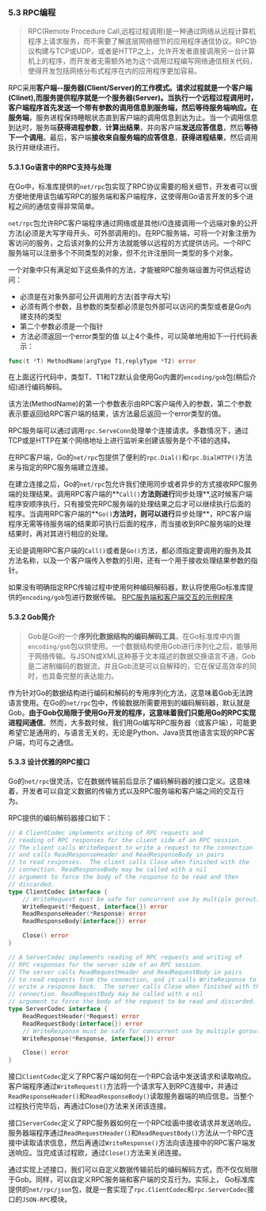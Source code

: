 ### 5.3 RPC编程
>RPC(Remote Procedure Call,远程过程调用)是一种通过网络从远程计算机程序上请求服务，而不需要了解底层网络细节的应用程序通信协议。RPC协议构建与TCP或UDP，或者是HTTP之上，允许开发者直接调用另一台计算机上的程序，而开发者无需额外地为这个调用过程编写网络通信相关代码，使得开发包括网络分布式程序在内的应用程序更加容易。

RPC采用**客户端--服务器(Client/Server)**的工作模式。**请求过程**就是一个客户端(Clinet),而服务提供程序就是一个服务器(Server)。当执行一个远程过程调用时，**客户端程序**首先发送一个带有参数的调用信息到服务端，然后等待服务端响应。在**服务端**，服务进程保持睡眠状态直到客户端的调用信息到达为止。当一个调用信息到达时，服务端**获得进程参数**，**计算出结果**，并向客户端**发送应答信息**，然后**等待下一个调用**。最后，客户端**接收来自服务端的应答信息**，**获得进程结果**，然后调用执行并继续进行。

#### 5.3.1 Go语言中的RPC支持与处理
在Go中，标准库提供的`net/rpc`包实现了RPC协议需要的相关细节，开发者可以很方便地使用该包编写RPC的服务端和客户端程序，这使得用Go语言开发的多个进程之间的通信变得非常简单。

`net/rpc`包允许RPC客户端程序通过网络或是其他I/O连接调用一个远端对象的公开方法(必须是大写字母开头、可外部调用的)。在RPC服务端，可将一个对象注册为客访问的服务，之后该对象的公开方法就能够以远程的方式提供访问。一个RPC服务端可以注册多个不同类型的对象，但不允许注册同一类型的多个对象。

一个对象中只有满足如下这些条件的方法，才能被RPC服务端设置为可供远程访问：
* 必须是在对象外部可公开调用的方法(首字母大写)
* 必须有两个参数，且参数的类型都必须是包外部可以访问的类型或者是Go内建支持的类型
* 第二个参数必须是一个指针
* 方法必须返回一个error类型的值
以上4个条件，可以简单地用如下一行代码表示：
```go
func(t *T) MethodName(argType T1,replyType *T2) error
```
在上面这行代码中，类型T、T1和T2默认会使用Go内置的`encoding/gob`包(稍后介绍)进行编码解码。

该方法(MethodName)的第一个参数表示由RPC客户端传入的参数，第二个参数表示要返回给RPC客户端的结果，该方法最后返回一个error类型的值。

RPC服务端可以通过调用`rpc.ServeConn`处理单个连接请求。多数情况下，通过TCP或是HTTP在某个网络地址上进行监听来创建该服务是个不错的选择。

在RPC客户端，Go的`net/rpc`包提供了便利的`rpc.Dial()`和`rpc.DialHTTP()`方法来与指定的RPC服务端建立连接。

在建立连接之后，Go的`net/rpc`包允许我们使用同步或者异步的方式接收RPC服务端的处理结果。调用RPC客户端的**`Call()`**方法则进行**同步处理**,这时候客户端程序安顺序执行，只有接受完RPC服务端的处理结果之后才可以继续执行后面的程序。当调用RPC客户端的**`Go()`**方法时，则可以进行**异步处理**，RPC客户端程序无需等待服务端的结果即可执行后面的程序，而当接收到RPC服务端的处理结果时，再对其进行相应的处理。

无论是调用RPC客户端的`Call()`或者是`Go()`方法，都必须指定要调用的服务及其方法名称，以及一个客户端传入参数的引用，还有一个用于接收处理结果参数的指针。

如果没有明确指定RPC传输过程中使用何种编码解码器，默认将使用Go标准库提供的`encoding/gob`包进行数据传输。
[RPC服务端和客户端交互的示例程序](https://github.com/Lynn--/TheGoProgrammingLanguage/blob/master/code/rpcserver.go)

#### 5.3.2 Gob简介
>Gob是Go的一个**序列化数据结构的编码解码工具**，在Go标准库中内置`encoding/gob`包以供使用。一个数据结构使用Gob进行序列化之后，能够用于网络传输。与JSON或XML这种基于文本描述的数据交换语言不通，Gob是二进制编码的数据流，并且Gob流是可以自解释的，它在保证高效率的同时，也具备完整的表达能力。

作为针对Go的数据结构进行编码和解码的专用序列化方法，这意味着Gob无法跨语言使用。在Go的`net/rpc`包中，传输数据所需要用到的编码解码器，默认就是Gob。**由于Gob仅局限于使用Go开发的程序，这意味着我们只能用Go的RPC实现进程间通信**。然而，大多数时候，我们用Go编写RPC服务器（或客户端），可能更希望它是通用的，与语言无关的，无论是Python、Java货其他语言实现的RPC客户端，均可与之通信。

#### 5.3.3 设计优雅的RPC接口
Go的`net/rpc`很灵活，它在数据传输前后显示了编码解码器的接口定义。这意味着，开发者可以自定义数据的传输方式以及RPC服务端和客户端之间的交互行为。

RPC提供的编码解码器接口如下：
```go
// A ClientCodec implements writing of RPC requests and
// reading of RPC responses for the client side of an RPC session.
// The client calls WriteRequest to write a request to the connection
// and calls ReadResponseHeader and ReadResponseBody in pairs
// to read responses.  The client calls Close when finished with the
// connection. ReadResponseBody may be called with a nil
// argument to force the body of the response to be read and then
// discarded.
type ClientCodec interface {
	// WriteRequest must be safe for concurrent use by multiple goroutines.
	WriteRequest(*Request, interface{}) error
	ReadResponseHeader(*Response) error
	ReadResponseBody(interface{}) error

	Close() error
}

// A ServerCodec implements reading of RPC requests and writing of
// RPC responses for the server side of an RPC session.
// The server calls ReadRequestHeader and ReadRequestBody in pairs
// to read requests from the connection, and it calls WriteResponse to
// write a response back.  The server calls Close when finished with the
// connection. ReadRequestBody may be called with a nil
// argument to force the body of the request to be read and discarded.
type ServerCodec interface {
	ReadRequestHeader(*Request) error
	ReadRequestBody(interface{}) error
	// WriteResponse must be safe for concurrent use by multiple goroutines.
	WriteResponse(*Response, interface{}) error

	Close() error
}
```

接口`ClientCodec`定义了RPC客户端如何在一个RPC会话中发送请求和读取响应。客户端程序通过`WriteRequest()`方法将一个请求写入到RPC连接中，并通过`ReadResponseHeader()`和`ReadResponseBody()`读取服务器端的响应信息。当整个过程执行完毕后，再通过Close()方法来关闭该连接。

接口`ServerCodec`定义了RPC服务器如何在一个RPC绘画中接收请求并发送响应。服务器端程序通过`ReadRequestHeader()`和`ReadRequestBody()`方法从一个RPC连接中读取请求信息，然后再通过`WriteResponse()`方法向该连接中的RPC客户端发送响应。当完成该过程欧，通过`Close()`方法来关闭连接。

通过实现上述接口，我们可以自定义数据传输前后的编码解码方式，而不仅仅局限于Gob。同样，可以自定义RPC服务端和客户端的交互行为。实际上， Go标准库提供的`net/rpc/json`包，就是一套实现了`rpc.ClientCodec`和`rpc.ServerCodec`接口的`JSON-RPC`模块。